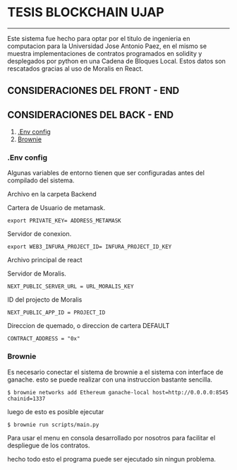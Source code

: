 # TESIS BLOCKCHAIN UJAP
***
Este sistema fue hecho para optar por el titulo de ingenieria en computacion para la Universidad Jose Antonio Paez, en el mismo se muestra implementaciones de contratos programados en solidity y desplegados por python en una Cadena de Bloques Local. Estos datos son rescatados gracias al uso de Moralis en React.

## CONSIDERACIONES DEL FRONT - END

## CONSIDERACIONES DEL BACK - END
1. [.Env config](#env-config)
2. [Brownie](#brownie)

<a name="env-config"></a>
### .Env config
Algunas variables de entorno tienen que ser configuradas antes del compilado del sistema.

Archivo en la carpeta Backend

Cartera de Usuario de metamask.

`export PRIVATE_KEY= ADDRESS_METAMASK`

Servidor de conexion.

`export WEB3_INFURA_PROJECT_ID= INFURA_PROJECT_ID_KEY`

Archivo principal de react

Servidor de Moralis.

`NEXT_PUBLIC_SERVER_URL = URL_MORALIS_KEY`

ID del projecto de Moralis

`NEXT_PUBLIC_APP_ID = PROJECT_ID`

Direccion de quemado, o direccion de cartera DEFAULT

`CONTRACT_ADDRESS = "0x"`

<a name="brownie"></a>
### Brownie
Es necesario conectar el sistema de brownie a el sistema con interface de ganache. esto se puede realizar con una instruccion bastante sencilla.

`$ brownie networks add Ethereum ganache-local host=http://0.0.0.0:8545 chainid=1337`

luego de esto es posible ejecutar

`$ brownie run scripts/main.py`

Para usar el menu en consola desarrollado por nosotros para facilitar el despliegue de los contratos.

hecho todo esto el programa puede ser ejecutado sin ningun problema.
